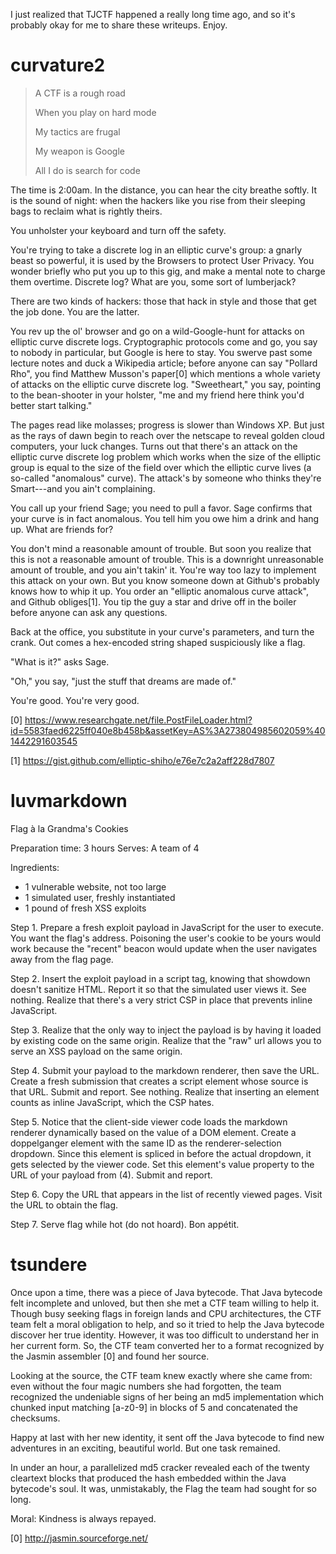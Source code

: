 I just realized that TJCTF happened a really long time ago, and so it's
probably okay for me to share these writeups. Enjoy.

# curvature2

> A CTF is a rough road 
>
> When you play on hard mode 
>
> My tactics are frugal 
>
> My weapon is Google 
>
> All I do is search for code 

The time is 2:00am. In the distance, you can hear the city breathe softly. It
is the sound of night: when the hackers like you rise from their sleeping bags
to reclaim what is rightly theirs.

You unholster your keyboard and turn off the safety.

You're trying to take a discrete log in an elliptic curve's group: a gnarly
beast so powerful, it is used by the Browsers to protect User Privacy. You
wonder briefly who put you up to this gig, and make a mental note to charge
them overtime. Discrete log? What are you, some sort of lumberjack?

There are two kinds of hackers: those that hack in style and those that get the
job done. You are the latter.

You rev up the ol' browser and go on a wild-Google-hunt for attacks on elliptic
curve discrete logs. Cryptographic protocols come and go, you say to nobody in
particular, but Google is here to stay. You swerve past some lecture notes and
duck a Wikipedia article; before anyone can say "Pollard Rho", you find Matthew
Musson's paper[0] which mentions a whole variety of attacks on the elliptic
curve discrete log. "Sweetheart," you say, pointing to the bean-shooter in your
holster, "me and my friend here think you'd better start talking."

The pages read like molasses; progress is slower than Windows XP. But just as
the rays of dawn begin to reach over the netscape to reveal golden cloud
computers, your luck changes. Turns out that there's an attack on the elliptic
curve discrete log problem which works when the size of the elliptic group is
equal to the size of the field over which the elliptic curve lives (a so-called
"anomalous" curve). The attack's by someone who thinks they're Smart---and you
ain't complaining.

You call up your friend Sage; you need to pull a favor. Sage confirms that your
curve is in fact anomalous. You tell him you owe him a drink and hang up. What
are friends for?

You don't mind a reasonable amount of trouble. But soon you realize that this
is not a reasonable amount of trouble. This is a downright unreasonable amount
of trouble, and you ain't takin' it. You're way too lazy to implement this
attack on your own. But you know someone down at Github's probably knows how to
whip it up. You order an "elliptic anomalous curve attack", and Github
obliges[1]. You tip the guy a star and drive off in the boiler before anyone
can ask any questions.

Back at the office, you substitute in your curve's parameters, and turn the
crank. Out comes a hex-encoded string shaped suspiciously like a flag.

"What is it?" asks Sage.

"Oh," you say, "just the stuff that dreams are made of."

You're good. You're very good.

[0] https://www.researchgate.net/file.PostFileLoader.html?id=5583faed6225ff040e8b458b&assetKey=AS%3A273804985602059%401442291603545

[1] https://gist.github.com/elliptic-shiho/e76e7c2a2aff228d7807

# luvmarkdown

Flag à la Grandma's Cookies

Preparation time: 3 hours
Serves: A team of 4

Ingredients:
- 1 vulnerable website, not too large
- 1 simulated user, freshly instantiated
- 1 pound of fresh XSS exploits

Step 1. Prepare a fresh exploit payload in JavaScript for the user to execute.
You want the flag's address. Poisoning the user's cookie to be yours would work
because the "recent" beacon would update when the user navigates away from the
flag page.

Step 2. Insert the exploit payload in a script tag, knowing that showdown
doesn't sanitize HTML. Report it so that the simulated user views it. See
nothing. Realize that there's a very strict CSP in place that prevents inline
JavaScript.

Step 3. Realize that the only way to inject the payload is by having it loaded
by existing code on the same origin. Realize that the "raw" url allows you to
serve an XSS payload on the same origin.

Step 4. Submit your payload to the markdown renderer, then save the URL. Create
a fresh submission that creates a script element whose source is that URL.
Submit and report. See nothing. Realize that inserting an element counts as
inline JavaScript, which the CSP hates.

Step 5. Notice that the client-side viewer code loads the markdown
renderer dynamically based on the value of a DOM element. Create a doppelganger
element with the same ID as the renderer-selection dropdown. Since this element
is spliced in before the actual dropdown, it gets selected by the viewer code.
Set this element's value property to the URL of your payload from (4). Submit
and report.

Step 6. Copy the URL that appears in the list of recently viewed pages. Visit
the URL to obtain the flag.

Step 7. Serve flag while hot (do not hoard). Bon appétit.

# tsundere

Once upon a time, there was a piece of Java bytecode. That Java bytecode felt
incomplete and unloved, but then she met a CTF team willing to help it. Though
busy seeking flags in foreign lands and CPU architectures, the CTF team felt a
moral obligation to help, and so it tried to help the Java bytecode discover
her true identity. However, it was too difficult to understand her in her
current form. So, the CTF team converted her to a format recognized by the
Jasmin assembler [0] and found her source.

Looking at the source, the CTF team knew exactly where she came from: even
without the four magic numbers she had forgotten, the team recognized the
undeniable signs of her being an md5 implementation which chunked input
matching [a-z0-9] in blocks of 5 and concatenated the checksums.

Happy at last with her new identity, it sent off the Java bytecode to find new
adventures in an exciting, beautiful world. But one task remained.

In under an hour, a parallelized md5 cracker revealed each of the twenty
cleartext blocks that produced the hash embedded within the Java bytecode's
soul. It was, unmistakably, the Flag the team had sought for so long.

Moral: Kindness is always repayed.

[0] http://jasmin.sourceforge.net/
